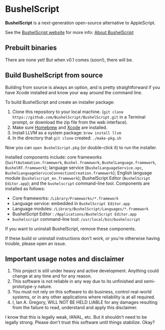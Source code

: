 # BushelScript

**BushelScript** is a next-generation open-source alternative to AppleScript.

See the [BushelScript website](https://bushelscript.github.io/) for more info: [About BushelScript](https://bushelscript.github.io/about/)

## Prebuilt binaries

There are none yet! But when v0.1 comes (soon!), there will be.

## Build BushelScript from source

Building from source is always an option, and is pretty straightforward if you have Xcode installed and know your way around the command line.

To build BushelScript and create an installer package:

1. Clone this repository to your local machine. (`git clone https://github.com/BushelScript/BushelScript.git` in a Terminal prompt, or download the zip file from the web interface).
2. Make sure [Homebrew](https://brew.sh) and [Xcode](https://developer.apple.com/xcode) are installed. 
3. Install LLVM as a system package: `brew install llvm`
4. In the directory that `git clone` created: `./make-pkg.sh`

Now you can `open BushelScript.pkg` (or double-click it) to run the installer.

Installed components include: core frameworks (`SwiftAutomation.framework`, `Bushel.framework`, `BushelLanguage.framework`, `BushelRT.framework`); language service (`BushelLanguageService.xpc`, `BushelLanguageServiceConnectionCreation.framework`); English language module (`bushelscript_en.framework`); BushelScript Editor (`BushelScript Editor.app`); and the `bushelscript` command-line tool. Components are installed as follows:

* Core frameworks: `/Library/Frameworks/*.framework`
* Language service: embedded in `BushelScript Editor.app`
* Language modules: `/Library/BushelScript/Languages/*.framework`
* BushelScript Editor : `/Applications/BushelScript Editor.app`
* `bushelscript` command-line tool: `/usr/local/bin/bushelscript`

If you want to uninstall BushelScript, remove these components.

If these build or uninstall instructions don't work, or you're otherwise having trouble, please open an issue.

## Important usage notes and disclaimer

1. This project is still under heavy and active development. Anything could change at any time and for any reason.
2. This software is not reliable in any way due to its unfinished and semi-prototype-y nature.
3. You must not rely on this software to do business, control real-world systems, or in any other applications where reliability is at all required.
4. I, Ian A. Gregory, WILL NOT BE HELD LIABLE for any damages resulting from the failure to read, understand and apply this disclaimer.

I know that this is legally weak, IANAL, etc. But it shouldn't need to be legally strong. Please don't trust this software until things stabilize. Okay?

